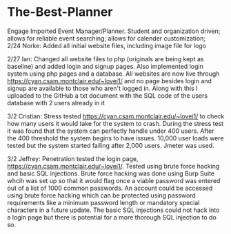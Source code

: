 # The-Best-Planner
Engage Imported Event Manager/Planner. Student and organization driven; allows for reliable event searching; allows for calender customization;  
2/24 Norke: Added all initial website files, including image file for logo

2/27 Ian: Changed all website files to php (originals are being kept as baseline) and added login and signup pages. Also implemented login system using php pages and a database. All websites are now live through https://cyan.csam.montclair.edu/~lovei1/ and no page besides login and signup are available to those who aren't logged in. Along with this I uploaded to the GitHub a txt document with the SQL code of the users database with 2 users already in it


3/2 Cristian: Stress tested https://cyan.csam.montclair.edu/~lovei1/ to check how many users it would take for the system to crash. During the stress test it was found that the system can perfectly handle under 400 users. After the 400 threshold the system begins to have issues. 10,000 user loads were tested but the system started failing after 2,000 users. Jmeter was used.


3/2 Jeffrey: Penetration tested the login page, https://cyan.csam.montclair.edu/~lovei1/. Tested using brute force hacking and basic SQL injections. Brute force hacking was done using Burp Suite whcih was set up so that it would flag once a viable password was entered out of a list of 1000 common passwords. An account could be accessed using brute force hacking which can be protected using password requirements like a minimum password length or mandatory special characters in a future update. The basic SQL injections could not hack into a login page but there is potential for a more thorough SQL injection to do so.
